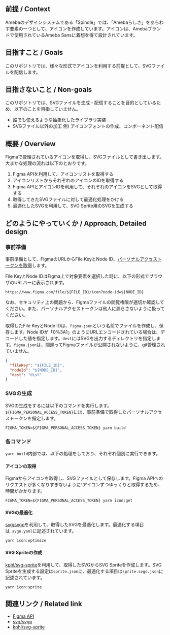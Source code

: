 ## 前提 / Context
Amebaのデザインシステムである「Spindle」では、「Amebaらしさ」をあらわす要素の一つとして、アイコンを作成しています。アイコンは、Amebaブランドで使用されているAmeba Sansに着想を得て設計されています。

## 目指すこと / Goals
このリポジトリでは、様々な形式でアイコンを利用する前提として、SVGファイルを配信します。

## 目指さないこと / Non-goals
このリポジトリでは、SVGファイルを生成・配信することを目的としているため、以下のことを目指していません。

- 誰でも使えるような抽象化したライブラリ実装
- SVGファイル以外の加工 例) アイコンフォントの作成、コンポーネント配信

## 概要 / Overview
Figmaで管理されているアイコンを取得し、SVGファイルとして書き出します。大まかな処理の流れは以下のとおりです。

1. Figma APIを利用して、アイコンリストを取得する
2. アイコンリストからそれぞれのアイコンのIDを取得する
3. Figma APIとアイコンIDを利用して、それぞれのアイコンをSVGとして取得する
4. 取得してきたSVGファイルに対して最適化処理をかける
5. 最適化したSVGを利用して、SVG Sprite用のSVGを生成する

## どのようにやっていくか / Approach, Detailed design

### 事前準備
事前準備として、FigmaのURLからFile KeyとNode ID、[パーソナルアクセストークンを取得](https://www.figma.com/developers/api#access-tokens)します。

File KeyとNode IDはFigma上で対象要素を選択した時に、以下の形式でブラウザのURLバーに表示されます。

```
https://www.figma.com/file/${FILE_ID}/icon?node-id=${NODE_ID}
```

なお、セキュリティ上の問題から、Figmaファイルの閲覧権限が適切か確認してください。また、パーソナルアクセストークンは他人に漏らさないように扱ってください。

取得したFile KeyとNode IDは、`figma.json`という名前でファイルを作成し、保存します。Node IDが「0%3A1」のようにURLエンコードされている場合は、デコードした値を指定します。`dest`にはSVGを出力するディレクトリを指定します。`figma.json`は、間違ってFigmaファイルが公開されないように、git管理されていません。

```json
{
  "fileKey": "${FILE_ID}",
  "nodeId": "${NODE_ID}",
  "dest": "dist"
}
```

### SVGの生成
SVGの生成をするには以下のコマンドを実行します。`${FIGMA_PERSONAL_ACCESS_TOKEN}`には、事前準備で取得したパーソナルアクセストークンを指定します。

```
FIGMA_TOKEN=${FIGMA_PERSONAL_ACCESS_TOKEN} yarn build
```

### 各コマンド
`yarn build`内部では、以下の処理をしており、それぞれ個別に実行できます。

#### アイコンの取得
Figmaからアイコンを取得し、SVGファイルとして保存します。Figma APIへのリクエストが多くなりすぎないように1アイコンずつゆっくりと取得するため、時間がかかります。
```
FIGMA_TOKEN=${FIGMA_PERSONAL_ACCESS_TOKEN} yarn icon:get
```

#### SVGの最適化
[svg/svgo](https://github.com/svg/svgo)を利用して、取得したSVGを最適化します。最適化する項目は`.svgo.yaml`に記述されています。

```
yarn icon:optimize
```

#### SVG Spriteの作成
[kphl/svg-sprite](https://github.com/jkphl/svg-sprite)を利用して、取得したSVGからSVG Spriteを作成します。SVG Spriteを生成する設定は`sprite.json`に、最適化する項目は`sprite.svgo.json`に記述されています。

```
yarn icon:sprite
```

## 関連リンク / Related link
- [Figma API](https://www.figma.com/developers/api)
- [svg/svgo](https://github.com/svg/svgo)
- [kphl/svg-sprite](https://github.com/jkphl/svg-sprite)
